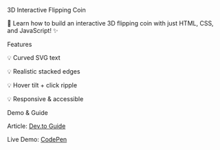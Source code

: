 3D Interactive Flipping Coin

🚀 Learn how to build an interactive 3D flipping coin with just HTML, CSS, and JavaScript! ✨

Features

💡 Curved SVG text

💡 Realistic stacked edges

💡 Hover tilt + click ripple

💡 Responsive & accessible

Demo & Guide

Article: [Dev.to Guide](https://dev.to/shahibur_rahman_6670cd024/build-a-3d-flipping-coin-with-html-css-javascript-deep-dive-26h2)

Live Demo: [CodePen](https://codepen.io/Shahibur-Rahman/pen/zxrqpGz)
